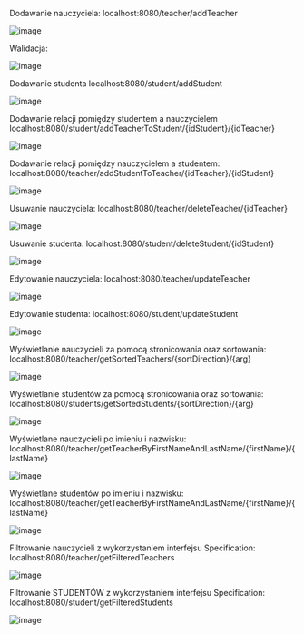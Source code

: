 Dodawanie nauczyciela:
localhost:8080/teacher/addTeacher

![image](https://user-images.githubusercontent.com/38383227/145226890-3441d8fb-dcde-443f-948e-fc78fb65b8d7.png)

Walidacja:

![image](https://user-images.githubusercontent.com/38383227/145227114-e1e98417-e745-4949-a11e-d1a12116b1fa.png)

Dodawanie studenta
localhost:8080/student/addStudent

![image](https://user-images.githubusercontent.com/38383227/145227641-b707198f-d35f-4085-a9fc-dd7c6c018f48.png)

Dodawanie relacji pomiędzy studentem a nauczycielem
localhost:8080/student/addTeacherToStudent/{idStudent}/{idTeacher}

![image](https://user-images.githubusercontent.com/38383227/145227932-bbe57c85-87b4-453e-a07b-2e06080da503.png)

Dodawanie relacji pomiędzy nauczycielem a studentem:
localhost:8080/teacher/addStudentToTeacher/{idTeacher}/{idStudent}

![image](https://user-images.githubusercontent.com/38383227/145228087-8514210b-e05f-4de4-bb11-1cd386a8dd57.png)

Usuwanie nauczyciela:
localhost:8080/teacher/deleteTeacher/{idTeacher}

![image](https://user-images.githubusercontent.com/38383227/145228606-cc5851de-226a-4c23-b690-528db23d4223.png)

Usuwanie studenta:
localhost:8080/student/deleteStudent/{idStudent}

![image](https://user-images.githubusercontent.com/38383227/145228716-35e3f670-2915-4127-ab9e-c0c16229d1a4.png)

Edytowanie nauczyciela:
localhost:8080/teacher/updateTeacher

![image](https://user-images.githubusercontent.com/38383227/145229859-d228540e-5959-4fc6-b550-7a24c9f4996e.png)

Edytowanie studenta:
localhost:8080/student/updateStudent

![image](https://user-images.githubusercontent.com/38383227/145230107-15815789-9c7d-4e77-99b8-b78065aef60a.png)

Wyświetlanie nauczycieli za pomocą stronicowania oraz sortowania:
localhost:8080/teacher/getSortedTeachers/{sortDirection}/{arg}

![image](https://user-images.githubusercontent.com/38383227/145230415-e95903af-a3c9-4809-b692-9bba95710105.png)

Wyświetlanie studentów za pomocą stronicowania oraz sortowania:
localhost:8080/students/getSortedStudents/{sortDirection}/{arg}

![image](https://user-images.githubusercontent.com/38383227/145230746-95add63f-e306-4b76-9f12-d2e1166f36de.png)

Wyświetlane nauczycieli po imieniu i nazwisku:
localhost:8080/teacher/getTeacherByFirstNameAndLastName/{firstName}/{lastName}

![image](https://user-images.githubusercontent.com/38383227/145231106-d8b56264-1279-4262-ba91-7f12547f50a5.png)

Wyświetlane studentów po imieniu i nazwisku:
localhost:8080/teacher/getTeacherByFirstNameAndLastName/{firstName}/{lastName}

![image](https://user-images.githubusercontent.com/38383227/145231352-aa550417-28db-4799-97a4-b09c20ae43c2.png)

Filtrowanie nauczycieli z wykorzystaniem interfejsu Specification:
localhost:8080/teacher/getFilteredTeachers

![image](https://user-images.githubusercontent.com/38383227/145231463-86de35f9-30ad-4ce9-bff8-16111a3b09de.png)

Filtrowanie STUDENTÓW z wykorzystaniem interfejsu Specification:
localhost:8080/student/getFilteredStudents

![image](https://user-images.githubusercontent.com/38383227/145231935-3e8b90e1-5873-497d-a5f0-93412163b213.png)







